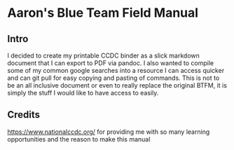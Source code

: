 # Aaron's Blue Team Field Manual
## Intro
I decided to create my printable CCDC binder as a slick markdown document that I can export to PDF via pandoc.  I also wanted to compile some of my common google searches into a resource I can access quicker and can git pull for easy copying and pasting of commands.  This is not to be an all inclusive document or even to really replace the original BTFM, it is simply the stuff I would like to have access to easily.

## Credits
https://www.nationalccdc.org/ for providing me with so many learning opportunities and the reason to make this manual